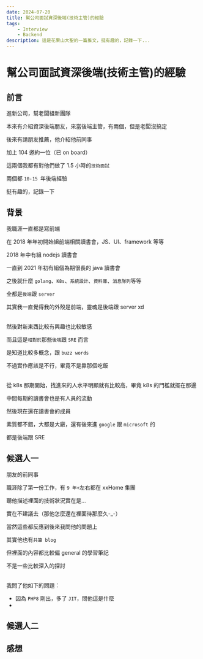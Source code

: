 ```yaml
---
date: 2024-07-20
title: 幫公司面試資深後端(技術主管)的經驗
tags:
    - Interview
    - Backend
description: 這是花果山大聖的一篇推文，挺有趣的，記錄一下...
---
```


# 幫公司面試資深後端(技術主管)的經驗

## 前言

進新公司，幫老闆組新團隊

本來有介紹資深後端朋友，來當後端主管，有兩個，但是老闆沒搞定

後來有請朋友推薦，他介紹他前同事

加上 104 邀約一位（已 on board）

這兩個我都有對他們做了 1.5 小時的`技術面試`

兩個都 `10-15 `年後端經驗

挺有趣的，記錄一下

## 背景

我職涯一直都是寫前端

在 2018 年年初開始組前端相關讀書會，JS、UI、framework 等等

2018 年中有組 nodejs 讀書會

一直到 2021 年初有組個為期很長的 java 讀書會

之後就什麼 `golang`、`K8s`、`系統設計`、`資料庫`、`消息隊列`等等

全都是`後端`跟 `server`

其實我一直覺得我的外殼是前端，靈魂是後端跟 server xd <br/><br/>

然後對新東西比較有興趣也比較敏感

而且這是`相對於`那些`後端`跟 `SRE` 而言

是知道比較多概念，跟 `buzz words`

不過實作應該是不行，畢竟不是靠那個吃飯<br/><br/>

從 k8s 那期開始，找進來的人水平明顯就有比較高，畢竟 k8s 的門檻就擺在那邊

中間每期的讀書會也是有人員的流動

然後現在還在讀書會的成員

素質都不錯，大都是大廠，還有後來進 `google` 跟 `microsoft` 的

都是後端跟 SRE

## 候選人一

朋友的前同事

職涯除了第一份工作，有 `9 年+`左右都在 xxHome 集團

聽他描述裡面的技術狀況實在是...

實在不建議去（那他怎麼還在裡面待那麼久-\_-）

當然這些都反應到後來我問他的問題上

其實他也有`共筆 blog`

但裡面的內容都比較偏 general 的學習筆記

不是一些比較深入的探討<br/><br/>

我問了他如下的問題：

-   因為 `PHP8` 剛出，多了 `JIT`，問他這是什麼
-

## 候選人二

## 感想

<Comment />
